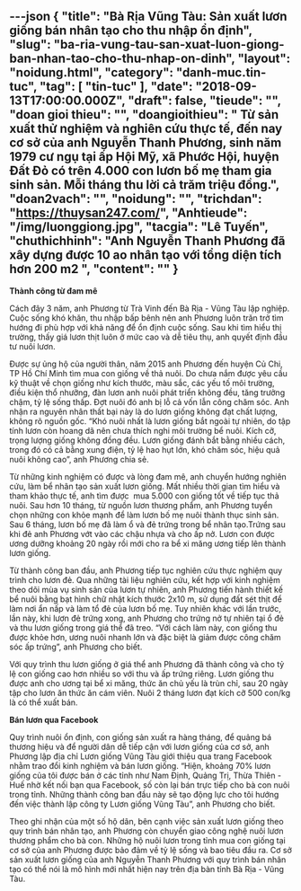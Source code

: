 ---json
{
    "title": "Bà Rịa  Vũng Tàu: Sản xuất lươn giống bán nhân tạo cho thu nhập ổn định",
    "slug": "ba-ria-vung-tau-san-xuat-luon-giong-ban-nhan-tao-cho-thu-nhap-on-dinh",
    "layout": "noidung.html",
    "category": "danh-muc.tin-tuc",
    "tag": [
        "tin-tuc"
    ],
    "date": "2018-09-13T17:00:00.000Z",
    "draft": false,
    "tieude": "",
    "doan gioi thieu": "",
    "doangioithieu": " Từ sản xuất thử nghiệm và nghiên cứu thực tế, đến nay cơ sở của anh Nguyễn Thanh Phương, sinh năm 1979 cư ngụ tại ấp Hội Mỹ, xã Phước Hội, huyện Đất Đỏ có trên 4.000 con lươn bố mẹ tham gia sinh sản. Mỗi tháng thu lời cả trăm triệu đồng.",
    "doan2vach": "",
    "noidung": "",
    "trichdan": "https://thuysan247.com/",
    "Anhtieude": "/img/luonggiong.jpg",
    "tacgia": "Lê Tuyến",
    "chuthichhinh": "Anh Nguyễn Thanh Phương đã xây dựng được 10 ao nhân tạo với tổng diện tích hơn 200 m2 ",
    "__content__": ""
}
---
<p><strong>Th&agrave;nh c&ocirc;ng từ đam m&ecirc;</strong></p>

<p>C&aacute;ch đ&acirc;y 3 năm, anh Phương từ Tr&agrave; Vinh đến B&agrave; Rịa - Vũng T&agrave;u lập nghiệp. Cuộc sống kh&oacute; khăn, thu nhập bấp b&ecirc;nh n&ecirc;n anh Phương lu&ocirc;n trăn trở t&igrave;m hướng đi ph&ugrave; hợp với khả năng để ổn định cuộc sống. Sau khi t&igrave;m hiểu thị trường, thấy gi&aacute; lươn thịt lu&ocirc;n ở mức cao v&agrave; dễ ti&ecirc;u thụ, anh quyết định đầu tư nu&ocirc;i lươn.</p>

<p>Được sự ủng hộ của người th&acirc;n, năm 2015 anh Phương đến huyện Củ Chi, TP Hồ Ch&iacute; Minh t&igrave;m mua con giống về thả nu&ocirc;i. Do chưa nắm được y&ecirc;u cầu kỹ thuật về chọn giống như k&iacute;ch thước, m&agrave;u sắc, c&aacute;c yếu tố m&ocirc;i trường, điều kiện thổ nhưỡng, đ&agrave;n lươn anh nu&ocirc;i ph&aacute;t triển kh&ocirc;ng đều, tăng trưởng chậm, tỷ lệ sống thấp. Đợt nu&ocirc;i đ&oacute; anh bị lỗ cả vốn lẫn c&ocirc;ng chăm s&oacute;c. Anh nhận ra nguy&ecirc;n nh&acirc;n thất bại n&agrave;y l&agrave; do lươn giống kh&ocirc;ng đạt chất lượng, kh&ocirc;ng r&otilde; nguồn gốc. &ldquo;Kh&oacute; nu&ocirc;i nhất l&agrave; lươn giống bắt ngo&agrave;i tự nhi&ecirc;n, do tập t&iacute;nh lươn c&ograve;n hoang d&atilde; n&ecirc;n chưa th&iacute;ch nghi m&ocirc;i trường bể nu&ocirc;i. K&iacute;ch cỡ, trọng lượng giống kh&ocirc;ng đồng đều. Lươn giống đ&aacute;nh bắt bằng nhiều c&aacute;ch, trong đ&oacute; c&oacute; cả bằng xung điện, tỷ lệ hao hụt lớn, kh&oacute; chăm s&oacute;c, hiệu quả nu&ocirc;i kh&ocirc;ng cao&rdquo;, anh Phương chia sẻ.</p>

<p>Từ những kinh nghiệm c&oacute; được v&agrave; l&ograve;ng đam m&ecirc;, anh chuyển hướng nghi&ecirc;n cứu, l&agrave;m bể nh&acirc;n tạo sản xuất lươn giống. Mất nhiều thời gian t&igrave;m hiểu v&agrave; tham khảo thực tế, anh t&igrave;m được &nbsp;mua 5.000 con giống tốt về tiếp tục thả nu&ocirc;i. Sau hơn 10 th&aacute;ng, từ nguồn lươn thương phẩm, anh Phương tuyển chọn những con khỏe mạnh để l&agrave;m lươn bố mẹ nu&ocirc;i th&agrave;nh thục sinh sản. Sau 6 th&aacute;ng, lươn bố mẹ đ&atilde; l&agrave;m ổ v&agrave; đẻ trứng trong bể nh&acirc;n tạo.Trứng sau khi đẻ anh Phương vớt v&agrave;o c&aacute;c chậu nhựa v&agrave; cho ấp nở. Lươn con được ương dưỡng khoảng 20 ng&agrave;y rồi mới cho ra bể xi măng ương tiếp l&ecirc;n th&agrave;nh lươn giống.</p>

<p>Từ th&agrave;nh c&ocirc;ng ban đầu, anh Phương tiếp tục nghi&ecirc;n cứu thực nghiệm quy tr&igrave;nh cho lươn đẻ. Qua những t&agrave;i liệu nghi&ecirc;n cứu, kết hợp với kinh nghiệm theo d&otilde;i m&ugrave;a vụ sinh sản của lươn tự nhi&ecirc;n, anh Phương tiến h&agrave;nh thiết kế bể nu&ocirc;i bằng bạt h&igrave;nh chữ nhật k&iacute;ch thước 2x10 m, sử dụng đất s&eacute;t thịt để l&agrave;m nơi ẩn nấp v&agrave; l&agrave;m tổ đẻ của lươn bố mẹ. Tuy nhi&ecirc;n kh&aacute;c với lần trước, lần n&agrave;y, khi lươn đẻ trứng xong, anh Phương cho trứng nở tự nhi&ecirc;n tại ổ đẻ v&agrave; thu lươn giống trong gi&aacute; thể đ&atilde; treo. &ldquo;Với c&aacute;ch l&agrave;m n&agrave;y, con giống thu được khỏe hơn, ương nu&ocirc;i nhanh lớn v&agrave; đặc biệt l&agrave; giảm được c&ocirc;ng chăm s&oacute;c ấp trứng&rdquo;, anh Phương cho biết.</p>

<p>Với quy tr&igrave;nh thu lươn giống ở gi&aacute; thể anh Phương đ&atilde; th&agrave;nh c&ocirc;ng v&agrave; cho tỷ lệ con giống cao hơn nhiều so với thu v&agrave; ấp trứng ri&ecirc;ng. Lươn giống thu được anh cho ương tại bể xi măng, thức ăn chủ yếu l&agrave; tr&ugrave;n chỉ, sau 20 ng&agrave;y tập cho lươn ăn thức ăn c&aacute;m vi&ecirc;n. Nu&ocirc;i 2 th&aacute;ng lươn đạt k&iacute;ch cỡ 500 con/kg l&agrave; c&oacute; thể xuất b&aacute;n.</p>

<p><strong>B&aacute;n lươn qua Facebook</strong></p>

<p>Quy tr&igrave;nh nu&ocirc;i ổn định, con giống sản xuất ra h&agrave;ng th&aacute;ng, để quảng b&aacute; thương hiệu v&agrave; để người d&acirc;n dễ tiếp cận với lươn giống của cơ sở, anh Phương lập địa chỉ Lươn giống Vũng T&agrave;u giới thiệu qua trang Facebook nhằm trao đổi kinh nghiệm v&agrave; b&aacute;n lươn giống. &ldquo;Hiện, khoảng 70% lươn giống của t&ocirc;i được b&aacute;n ở c&aacute;c tỉnh như Nam Định, Quảng Trị, Thừa Thi&ecirc;n - Huế nhờ kết nối bạn qua Facebook, số c&ograve;n lại b&aacute;n trực tiếp cho b&agrave; con nu&ocirc;i trong tỉnh. Những th&agrave;nh c&ocirc;ng ban đầu n&agrave;y sẽ tạo động lực cho t&ocirc;i hướng đến việc th&agrave;nh lập c&ocirc;ng ty Lươn giống Vũng T&agrave;u&rdquo;, anh Phương cho biết.</p>

<p>Theo ghi nhận của một số hộ d&acirc;n, b&ecirc;n cạnh việc sản xuất lươn giống theo quy tr&igrave;nh b&aacute;n nh&acirc;n tạo, anh Phương c&ograve;n chuyển giao c&ocirc;ng nghệ nu&ocirc;i lươn thương phẩm cho b&agrave; con. Những hộ nu&ocirc;i lươn trong tỉnh mua con giống tại cơ sở của anh Phương được bảo đảm về tỷ lệ sống v&agrave; bao ti&ecirc;u đầu ra. Cơ sở sản xuất lươn giống của anh Nguyễn Thanh Phương với quy tr&igrave;nh b&aacute;n nh&acirc;n tạo c&oacute; thể n&oacute;i l&agrave; m&ocirc; h&igrave;nh mới nhất hiện nay tr&ecirc;n địa b&agrave;n tỉnh B&agrave; Rịa - Vũng T&agrave;u.</p>
